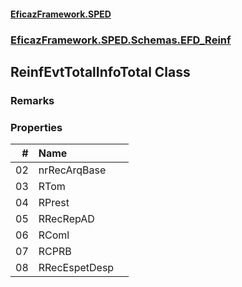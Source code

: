 #### [EficazFramework.SPED](EficazFrameworkSPED.md 'EficazFramework SPED')
### [EficazFramework.SPED.Schemas.EFD_Reinf](EficazFramework.SPED.Schemas.EFD_Reinf.md 'EficazFramework.SPED.Schemas.EFD_Reinf')

## ReinfEvtTotalInfoTotal Class

### Remarks
### Properties

| # | Name | |
| ---: | :--- | :--- |
| 02 | nrRecArqBase |  |
| 03 | RTom |  |
| 04 | RPrest |  |
| 05 | RRecRepAD |  |
| 06 | RComl |  |
| 07 | RCPRB |  |
| 08 | RRecEspetDesp |  |
